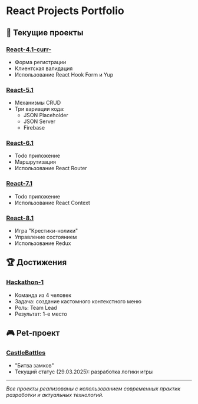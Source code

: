 # React Projects Portfolio

## 🎯 Текущие проекты

### [React-4.1-curr-](https://github.com/FalseTrueer/React-4.1-curr-)
- Форма регистрации
- Клиентская валидация
- Использование React Hook Form и Yup

### [React-5.1](https://github.com/FalseTrueer/React-5.1)
- Механизмы CRUD
- Три вариации кода:
  - JSON Placeholder
  - JSON Server
  - Firebase

### [React-6.1](https://github.com/FalseTrueer/React-6.1)
- Todo приложение
- Маршрутизация
- Использование React Router

### [React-7.1](https://github.com/FalseTrueer/React-7.1)
- Todo приложение
- Использование React Context

### [React-8.1](https://github.com/FalseTrueer/React-8.1)
- Игра "Крестики-нолики"
- Управление состоянием
- Использование Redux

## 🏆 Достижения

### [Hackathon-1](https://github.com/FalseTrueer/Hackathon-1)
- Команда из 4 человек
- Задача: создание кастомного контекстного меню
- Роль: Team Lead
- Результат: 1-е место

## 🎮 Pet-проект

### [CastleBattles](https://github.com/FalseTrueer/CastleBattles)
- "Битва замков"
- Текущий статус (29.03.2025): разработка логики игры

---

_Все проекты реализованы с использованием современных практик разработки и актуальных технологий._
